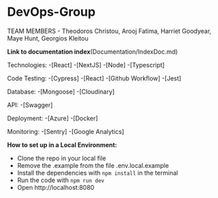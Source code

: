 # DevOps-Group

TEAM MEMBERS - Theodoros Christou, Arooj Fatima, Harriet Goodyear, Maye Hunt, Georgios Kleitou

**Link to documentation index**(Documentation/IndexDoc.md)

Technologies:
-[React]
-[NextJS]
-[Node]
-[Typescript]

Code Testing:
-[Cypress]
-[React]
-[Github Workflow]
-[Jest]

Database:
-[Mongoose]
-[Cloudinary]

API:
-[Swagger]

Deployment:
-[Azure]
-[Docker]

Monitoring:
-[Sentry]
-[Google Analytics]

**How to set up in a Local Environment:**

- Clone the repo in your local file
- Remove the .example from the file .env.local.example
- Install the dependencies with `npm install` in the terminal
- Run the code with `npm run dev`
- Open http://localhost:8080

